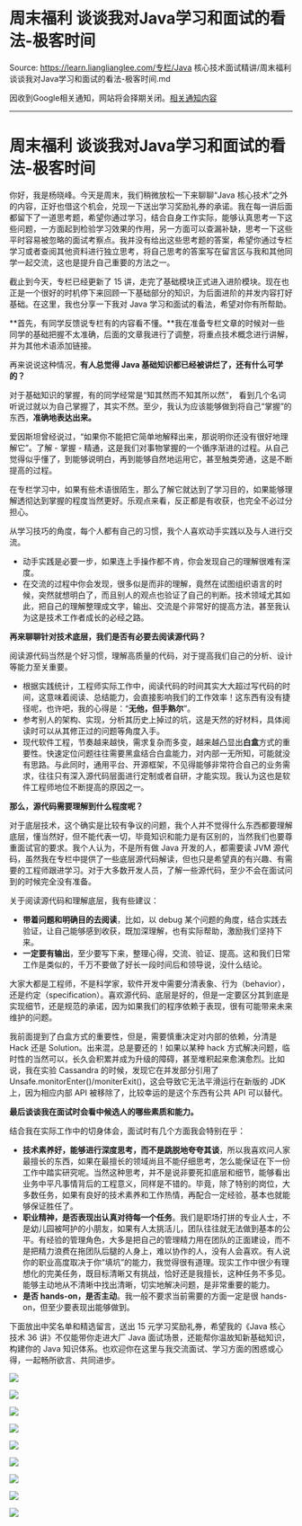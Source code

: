 # 周末福利  谈谈我对Java学习和面试的看法-极客时间 

Source: https://learn.lianglianglee.com/专栏/Java 核心技术面试精讲/周末福利  谈谈我对Java学习和面试的看法-极客时间.md

因收到Google相关通知，网站将会择期关闭。[相关通知内容](https://lumendatabase.org/notices/44265620)

---

# 周末福利 谈谈我对Java学习和面试的看法-极客时间

你好，我是杨晓峰。今天是周末，我们稍微放松一下来聊聊“Java 核心技术”之外的内容，正好也借这个机会，兑现一下送出学习奖励礼券的承诺。我在每一讲后面都留下了一道思考题，希望你通过学习，结合自身工作实际，能够认真思考一下这些问题，一方面起到检验学习效果的作用，另一方面可以查漏补缺，思考一下这些平时容易被忽略的面试考察点。我并没有给出这些思考题的答案，希望你通过专栏学习或者查阅其他资料进行独立思考，将自己思考的答案写在留言区与我和其他同学一起交流，这也是提升自己重要的方法之一。

截止到今天，专栏已经更新了 15 讲，走完了基础模块正式进入进阶模块。现在也正是一个很好的时机停下来回顾一下基础部分的知识，为后面进阶的并发内容打好基础。在这里，我也分享一下我对 Java 学习和面试的看法，希望对你有所帮助。

**首先，有同学反馈说专栏有的内容看不懂。**我在准备专栏文章的时候对一些同学的基础把握不太准确，后面的文章我进行了调整，将重点技术概念进行讲解，并为其他术语添加链接。

再来说说这种情况，**有人总觉得 Java 基础知识都已经被讲烂了，还有什么可学的？**

对于基础知识的掌握，有的同学经常是“知其然而不知其所以然”， 看到几个名词听说过就以为自己掌握了，其实不然。至少，我认为应该能够做到将自己“掌握”的东西，**准确地表达出来。**

爱因斯坦曾经说过，“如果你不能把它简单地解释出来，那说明你还没有很好地理解它”。了解 - 掌握 - 精通，这是我们对事物掌握的一个循序渐进的过程。从自己觉得似乎懂了，到能够说明白，再到能够自然地运用它，甚至触类旁通，这是不断提高的过程。

在专栏学习中，如果有些术语很陌生，那么了解它就达到了学习目的，如果能够理解透彻达到掌握的程度当然更好。乐观点来看，反正都是有收获，也完全不必过分担心。

从学习技巧的角度，每个人都有自己的习惯，我个人喜欢动手实践以及与人进行交流。

* 动手实践是必要一步，如果连上手操作都不肯，你会发现自己的理解很难有深度。
* 在交流的过程中你会发现，很多似是而非的理解，竟然在试图组织语言的时候，突然就想明白了，而且别人的观点也验证了自己的判断。技术领域尤其如此，把自己的理解整理成文字，输出、交流是个非常好的提高方法，甚至我认为这是技术工作者成长的必经之路。

**再来聊聊针对技术底层，我们是否有必要去阅读源代码？**

阅读源代码当然是个好习惯，理解高质量的代码，对于提高我们自己的分析、设计等能力至关重要。

* 根据实践统计，工程师实际工作中，阅读代码的时间其实大大超过写代码的时间，这意味着阅读、总结能力，会直接影响我们的工作效率！这东西有没有捷径呢，也许吧，我的心得是：“**无他，但手熟尔**”。
* 参考别人的架构、实现，分析其历史上掉过的坑，这是天然的好材料，具体阅读时可以从其修正过的问题等角度入手。
* 现代软件工程，节奏越来越快，需求复杂而多变，越来越凸显出**白盒**方式的重要性。快速定位问题往往需要黑盒结合白盒能力，对内部一无所知，可能就没有思路。与此同时，通用平台、开源框架，不见得能够非常符合自己的业务需求，往往只有深入源代码层面进行定制或者自研，才能实现。我认为这也是软件工程师地位不断提高的原因之一。

**那么，源代码需要理解到什么程度呢？**

对于底层技术，这个确实是比较有争议的问题，我个人并不觉得什么东西都要理解底层，懂当然好，但不能代表一切，毕竟知识和能力是有区别的，当然我们也要尊重面试官的要求。我个人认为，不是所有做 Java 开发的人，都需要读 JVM 源代码，虽然我在专栏中提供了一些底层源代码解读，但也只是希望真的有兴趣、有需要的工程师跟进学习。对于大多数开发人员，了解一些源代码，至少不会在面试问到的时候完全没有准备。

关于阅读源代码和理解底层，我有些建议：

* **带着问题和明确目的去阅读**，比如，以 debug 某个问题的角度，结合实践去验证，让自己能够感到收获，既加深理解，也有实际帮助，激励我们坚持下来。
* **一定要有输出**，至少要写下来，整理心得，交流、验证、提高。这和我们日常工作是类似的，千万不要做了好长一段时间后和领导说，没什么结论。

大家大都是工程师，不是科学家，软件开发中需要分清表象、行为（behavior），还是约定（specification）。喜欢源代码、底层是好的，但是一定要区分其到底是实现细节，还是规范的承诺，因为如果我们的程序依赖于表现，很有可能带来未来维护的问题。

我前面提到了白盒方式的重要性，但是，需要慎重决定对内部的依赖，分清是 Hack 还是 Solution。出来混，总是要还的！如果以某种 hack 方式解决问题，临时性的当然可以，长久会积累并成为升级的障碍，甚至堆积起来愈演愈烈。比如说，我在实验 Cassandra 的时候，发现它在并发部分引用了 Unsafe.monitorEnter()/moniterExit()，这会导致它无法平滑运行在新版的 JDK 上，因为相应内部 API 被移除了，比较幸运的是这个东西有公共 API 可以替代。

**最后谈谈我在面试时会看中候选人的哪些素质和能力。**

结合我在实际工作中的切身体会，面试时有几个方面我会特别在乎：

* **技术素养好，能够进行深度思考，而不是跳脱地夸夸其谈**，所以我喜欢问人家最擅长的东西，如果在最擅长的领域尚且不能仔细思考，怎么能保证在下一份工作中踏实研究呢。当然这种思考，并不是说非要死扣底层和细节，能够看出业务中平凡事情背后的工程意义，同样是不错的。毕竟，除了特别的岗位，大多数任务，如果有良好的技术素养和工作热情，再配合一定经验，基本也就能够保证胜任了。
* **职业精神，是否表现出认真对待每一个任务**。我们是职场打拼的专业人士，不是幼儿园被呵护的小朋友，如果有人太挑活儿，团队往往就无法做到基本的公平。有经验的管理角色，大多是把自己的管理精力用在团队的正面建设，而不是把精力浪费在拖团队后腿的人身上，难以协作的人，没有人会喜欢。有人说你的职业高度取决于你“填坑”的能力，我觉得很有道理。现实工作中很少有理想化的完美任务，既目标清晰又有挑战，恰好还是我擅长，这种任务不多见。能够主动地从不清晰中找出清晰，切实地解决问题，是非常重要的能力。
* **是否 hands-on，是否主动**。我一般不要求当前需要的方面一定是很 hands-on，但至少要表现出能够做到。

下面放出中奖名单和精选留言，送出 15 元学习奖励礼券，希望我的《Java 核心技术 36 讲》不仅能带你走进大厂 Java 面试场景，还能帮你温故知新基础知识，构建你的 Java 知识体系。也欢迎你在这里与我交流面试、学习方面的困惑或心得，一起畅所欲言、共同进步。

![](assets/5421d5bf1eea5d2a232f43db5f8a1d07-20221127220213-u2lc33g.jpeg)

![](assets/cbc080e0cbdfdc137d8f2ddaf30db644-20221127220213-kdxj53l.jpeg)

![](assets/ecf4c99d15d6407e2b650e9e6d0d697c-20221127220212-m1v54nf.jpeg)

![](assets/8e376fa283f5db1e6f2f35349d73228c-20221127220213-886kztp.jpeg)

![](assets/fa7cc9998a4d7af386e12b5577db0b85-20221127220213-31py9si.jpeg)

![](assets/bc1373d1e22023dc57710346e7dd5064-20221127220213-w0lkufx.jpeg)

![](assets/3a0f9e151b35ceb00ded7ebc0745d230-20221127220213-7gm4agw.jpeg)

![](assets/b156224c10943df2287a71aea6a21bea-20221127220213-n69aier.jpeg)

![](assets/46d5cd1d042337e5e00d2caa91d92d26-20221127220213-01eyphx.jpeg)

‍